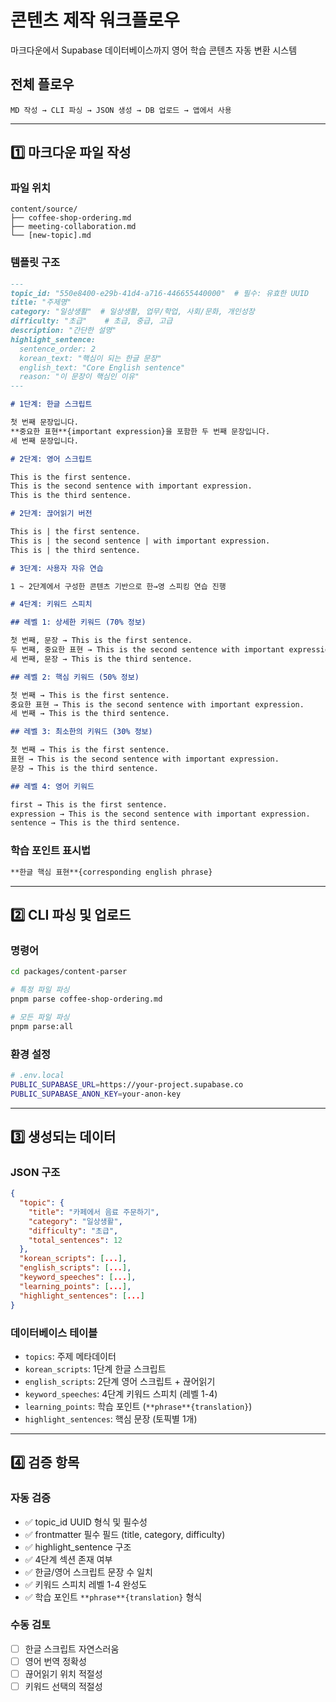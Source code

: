 # 콘텐츠 제작 워크플로우

마크다운에서 Supabase 데이터베이스까지 영어 학습 콘텐츠 자동 변환 시스템

## 전체 플로우

```
MD 작성 → CLI 파싱 → JSON 생성 → DB 업로드 → 앱에서 사용
```

---

## 1️⃣ 마크다운 파일 작성

### 파일 위치
```
content/source/
├── coffee-shop-ordering.md
├── meeting-collaboration.md
└── [new-topic].md
```

### 템플릿 구조

```markdown
---
topic_id: "550e8400-e29b-41d4-a716-446655440000"  # 필수: 유효한 UUID
title: "주제명"
category: "일상생활"  # 일상생활, 업무/학업, 사회/문화, 개인성장
difficulty: "초급"    # 초급, 중급, 고급
description: "간단한 설명"
highlight_sentence:
  sentence_order: 2
  korean_text: "핵심이 되는 한글 문장"
  english_text: "Core English sentence"
  reason: "이 문장이 핵심인 이유"
---

# 1단계: 한글 스크립트

첫 번째 문장입니다.
**중요한 표현**{important expression}을 포함한 두 번째 문장입니다.
세 번째 문장입니다.

# 2단계: 영어 스크립트

This is the first sentence.
This is the second sentence with important expression.
This is the third sentence.

# 2단계: 끊어읽기 버전

This is | the first sentence.
This is | the second sentence | with important expression.
This is | the third sentence.

# 3단계: 사용자 자유 연습

1 ~ 2단계에서 구성한 콘텐츠 기반으로 한→영 스피킹 연습 진행

# 4단계: 키워드 스피치

## 레벨 1: 상세한 키워드 (70% 정보)

첫 번째, 문장 → This is the first sentence.
두 번째, 중요한 표현 → This is the second sentence with important expression.
세 번째, 문장 → This is the third sentence.

## 레벨 2: 핵심 키워드 (50% 정보)

첫 번째 → This is the first sentence.
중요한 표현 → This is the second sentence with important expression.
세 번째 → This is the third sentence.

## 레벨 3: 최소한의 키워드 (30% 정보)

첫 번째 → This is the first sentence.
표현 → This is the second sentence with important expression.
문장 → This is the third sentence.

## 레벨 4: 영어 키워드

first → This is the first sentence.
expression → This is the second sentence with important expression.
sentence → This is the third sentence.
```

### 학습 포인트 표시법
```markdown
**한글 핵심 표현**{corresponding english phrase}
```

---

## 2️⃣ CLI 파싱 및 업로드

### 명령어
```bash
cd packages/content-parser

# 특정 파일 파싱
pnpm parse coffee-shop-ordering.md

# 모든 파일 파싱
pnpm parse:all
```

### 환경 설정
```bash
# .env.local
PUBLIC_SUPABASE_URL=https://your-project.supabase.co
PUBLIC_SUPABASE_ANON_KEY=your-anon-key
```

---

## 3️⃣ 생성되는 데이터

### JSON 구조
```json
{
  "topic": {
    "title": "카페에서 음료 주문하기",
    "category": "일상생활",
    "difficulty": "초급",
    "total_sentences": 12
  },
  "korean_scripts": [...],
  "english_scripts": [...],
  "keyword_speeches": [...],
  "learning_points": [...],
  "highlight_sentences": [...]
}
```

### 데이터베이스 테이블
- `topics`: 주제 메타데이터
- `korean_scripts`: 1단계 한글 스크립트
- `english_scripts`: 2단계 영어 스크립트 + 끊어읽기
- `keyword_speeches`: 4단계 키워드 스피치 (레벨 1-4)
- `learning_points`: 학습 포인트 (`**phrase**{translation}`)
- `highlight_sentences`: 핵심 문장 (토픽별 1개)

---

## 4️⃣ 검증 항목

### 자동 검증
- ✅ topic_id UUID 형식 및 필수성
- ✅ frontmatter 필수 필드 (title, category, difficulty)
- ✅ highlight_sentence 구조
- ✅ 4단계 섹션 존재 여부
- ✅ 한글/영어 스크립트 문장 수 일치
- ✅ 키워드 스피치 레벨 1-4 완성도
- ✅ 학습 포인트 `**phrase**{translation}` 형식

### 수동 검토
- [ ] 한글 스크립트 자연스러움
- [ ] 영어 번역 정확성
- [ ] 끊어읽기 위치 적절성
- [ ] 키워드 선택의 적절성